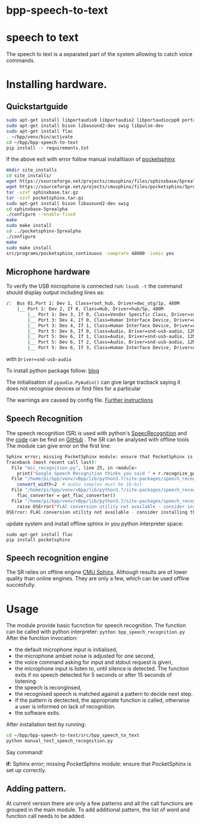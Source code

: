 # bpp-speech-to-text

# speech to text 

The speech to text is a separated part of the system allowing to catch voice commands.

# Installing hardware.

## Quickstartguide

```bash
sudo apt-get install libportaudio0 libportaudio2 libportaudiocpp0 portaudio19-dev
sudo apt-get install bison libasound2-dev swig libpulse-dev
sudo apt-get install flac
. ~/bpp/venv/bin/activate
cd ~/bpp/bpp-speech-to-text
pip install -r requirements.txt
```

If the above exit with error follow manual installtiaon of [pocketsphinx](https://howchoo.com/pi/how-to-install-pocketsphinx-on-a-raspberry-pi)

```bash
mkdir site_installs
cd site_installs/
wget https://sourceforge.net/projects/cmusphinx/files/sphinxbase/5prealpha/sphinxbase-5prealpha.tar.gz/download -O sphinxbase.tar.gz
wget https://sourceforge.net/projects/cmusphinx/files/pocketsphinx/5prealpha/pocketsphinx-5prealpha.tar.gz/download -O pocketsphinx.tar.gz
tar -xzvf sphinxbase.tar.gz
tar -xzvf pocketsphinx.tar.gz
sudo apt-get install bison libasound2-dev swig
cd sphinxbase-5prealpha
./configure --enable-fixed
make
sudo make install
cd ../pocketsphinx-5prealpha
./configure
make
sudo make install
src/programs/pocketsphinx_continuous -samprate 48000 -inmic yes
```

## Microphone hardware

To verify the USB microphone is connected run: 
`lsusb -t` 
the command should display output including lines as:

```bash
/:  Bus 01.Port 1: Dev 1, Class=root_hub, Driver=dwc_otg/1p, 480M
    |__ Port 1: Dev 2, If 0, Class=Hub, Driver=hub/5p, 480M
        |__ Port 1: Dev 3, If 0, Class=Vendor Specific Class, Driver=smsc95xx, 480M
        |__ Port 3: Dev 4, If 0, Class=Human Interface Device, Driver=usbhid, 1.5M
        |__ Port 3: Dev 4, If 1, Class=Human Interface Device, Driver=usbhid, 1.5M
        |__ Port 5: Dev 6, If 0, Class=Audio, Driver=snd-usb-audio, 12M
        |__ Port 5: Dev 6, If 1, Class=Audio, Driver=snd-usb-audio, 12M
        |__ Port 5: Dev 6, If 2, Class=Audio, Driver=snd-usb-audio, 12M
        |__ Port 5: Dev 6, If 3, Class=Human Interface Device, Driver=usbhid, 12M
```
with `Driver=snd-usb-audio`

To install python package follow: [blog](https://makersportal.com/blog/2018/8/23/recording-audio-on-the-raspberry-pi-with-python-and-a-usb-microphone)

The initialisation of `pyaudio.PyAudio()` can give large tracback saying it does not recognise devices or find files for a particular

The warnings are caused by config file. [Further instructions](https://stackoverflow.com/questions/7088672/pyaudio-working-but-spits-out-error-messages-each-time/17673011#17673011)

## Speech Recognition

The speech recognition (SR) is used with python's [SpeecRecognition](https://pypi.org/project/SpeechRecognition/) and the [code](https://github.com/Uberi/speech_recognition/blob/master/speech_recognition/__init__.py) can be find on [GitHub](https://github.com/Uberi/speech_recognition) .
The SR can be analysed with offline tools  
The module can give error on the first line:

```bash
Sphinx error; missing PocketSphinx module: ensure that PocketSphinx is set up correctly.
Traceback (most recent call last):
  File "mic_recognition.py", line 25, in <module>
    print("Google Speech Recognition thinks you said " + r.recognize_google(audio))
  File "/home/pi/bpp/venv/vBpp/lib/python3.7/site-packages/speech_recognition/__init__.py", line 828, in recognize_google
    convert_width=2  # audio samples must be 16-bit
  File "/home/pi/bpp/venv/vBpp/lib/python3.7/site-packages/speech_recognition/__init__.py", line 445, in get_flac_data
    flac_converter = get_flac_converter()
  File "/home/pi/bpp/venv/vBpp/lib/python3.7/site-packages/speech_recognition/__init__.py", line 1196, in get_flac_converter
    raise OSError("FLAC conversion utility not available - consider installing the FLAC command line application by running `apt-get install flac` or your operating system's equivalent")
OSError: FLAC conversion utility not available - consider installing the FLAC command line application by running `apt-get install flac` or your operating system's equivalent
```
update system and install offline sphinx in you python interpreter space:

`sudo apt-get install flac`  
`pip install pocketsphinx`

## Speech recognition engine

The SR relies on offline engine [CMU Sphinx](https://cmusphinx.github.io/wiki/). Although results are of lower quality than online engines. They are only a few, which can be used offline succesfully.

# Usage

The module provide basic fucnction for speech recognition. The function can be called with python interpreter: `python bpp_speech_recognition.py`  
After the function invocation:
- the default microphone input is initialised,
- the microphone ambiet noise is adjusted for one second,
- the voice command asking for input and stdout request is given,
- the microphone input is listen to, until silence is detected. The function exits if no speech detected for 5 seconds or after 15 seconds of listening.
- the speech is reconginsed,
- the recognised speech is matched against a pattern to decide next step.
- if the pattern is dectected, the appropriate function is called, otherwise a user is informed on lack of recognition.
- the software exits.

After installation test by running:

```bash
cd ~/bpp/bpp-speech-to-text/src/bpp_speech_to_text
python manual_test_speech_recognition.py
```
Say command!

**if:**
Sphinx error; missing PocketSphinx module: ensure that PocketSphinx is set up correctly.

## Adding pattern.

At current version there are only a few patterns and all the call functions are grouped in the main module. To add additional pattern, the list of word and function call needs to be added.

